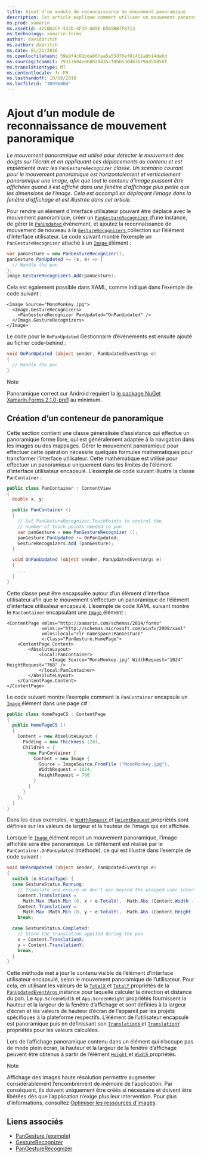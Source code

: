 ```yaml
---
title: Ajout d’un module de reconnaissance de mouvement panoramique
description: Cet article explique comment utiliser un mouvement panoramique à horizontalement et verticalement panoramique une image, afin que tout le contenu d’image puissent être affichées quand il est affiché dans une fenêtre d’affichage plus petite que les dimensions de l’image.
ms.prod: xamarin
ms.assetid: 42CBD2CF-432D-4F19-A05E-D569BB7F8713
ms.technology: xamarin-forms
author: davidbritch
ms.author: dabritch
ms.date: 01/21/2016
ms.openlocfilehash: 59e9f4c61bda86faa5a55d70ef91411adb14da6d
ms.sourcegitcommit: 79313604ed68829435cfdbb530db36794d50858f
ms.translationtype: MT
ms.contentlocale: fr-FR
ms.lasthandoff: 10/18/2018
ms.locfileid: "38996804"
---
```

# <a name="adding-a-pan-gesture-recognizer"></a>Ajout d’un module de reconnaissance de mouvement panoramique

_Le mouvement panoramique est utilisé pour détecter le mouvement des doigts sur l’écran et en appliquant ces déplacements au contenu et est implémenté avec les `PanGestureRecognizer` classe. Un scénario courant pour le mouvement panoramique est horizontalement et verticalement panoramique une image, afin que tout le contenu d’image puissent être affichées quand il est affiché dans une fenêtre d’affichage plus petite que les dimensions de l’image. Cela est accompli en déplaçant l’image dans la fenêtre d’affichage et est illustrée dans cet article._

Pour rendre un élément d’interface utilisateur pouvant être déplacé avec le mouvement panoramique, créer un [ `PanGestureRecognizer` ](xref:Xamarin.Forms.PanGestureRecognizer) d’une instance, de gérer le [ `PanUpdated` ](xref:Xamarin.Forms.PanGestureRecognizer.PanUpdated) événement, et ajoutez la reconnaissance de mouvement de nouveau à la [ `GestureRecognizers` ](xref:Xamarin.Forms.View.GestureRecognizers) collection sur l’élément d’interface utilisateur. Le code suivant montre l’exemple un `PanGestureRecognizer` attaché à un [ `Image` ](xref:Xamarin.Forms.Image) élément :

```csharp
var panGesture = new PanGestureRecognizer();
panGesture.PanUpdated += (s, e) => {
  // Handle the pan
};
image.GestureRecognizers.Add(panGesture);
```

Cela est également possible dans XAML, comme indiqué dans l’exemple de code suivant :

```xaml
<Image Source="MonoMonkey.jpg">
  <Image.GestureRecognizers>
    <PanGestureRecognizer PanUpdated="OnPanUpdated" />
  </Image.GestureRecognizers>
</Image>
```

Le code pour le `OnPanUpdated` Gestionnaire d’événements est ensuite ajouté au fichier code-behind :

```csharp
void OnPanUpdated (object sender, PanUpdatedEventArgs e)
{
  // Handle the pan
}
```

> [!NOTE]
> Panoramique correct sur Android requiert la [le package NuGet Xamarin.Forms 2.1.0-pre1](https://www.nuget.org/packages/Xamarin.Forms/2.1.0.6501-pre1) au minimum.

## <a name="creating-a-pan-container"></a>Création d’un conteneur de panoramique

Cette section contient une classe généralisée d’assistance qui effectue un panoramique forme libre, qui est généralement adaptée à la navigation dans les images ou des mappages. Gérer le mouvement panoramique pour effectuer cette opération nécessite quelques formules mathématiques pour transformer l’interface utilisateur. Cette mathématique est utilisé pour effectuer un panoramique uniquement dans les limites de l’élément d’interface utilisateur encapsulé. L’exemple de code suivant illustre la classe `PanContainer` :

```csharp
public class PanContainer : ContentView
{
  double x, y;

  public PanContainer ()
  {
    // Set PanGestureRecognizer.TouchPoints to control the
    // number of touch points needed to pan
    var panGesture = new PanGestureRecognizer ();
    panGesture.PanUpdated += OnPanUpdated;
    GestureRecognizers.Add (panGesture);
  }

  void OnPanUpdated (object sender, PanUpdatedEventArgs e)
  {
    ...
  }
}
```

Cette classe peut être encapsulée autour d’un élément d’interface utilisateur afin que le mouvement s’effectuer un panoramique de l’élément d’interface utilisateur encapsulé. L’exemple de code XAML suivant montre le `PanContainer` encapsulant une [ `Image` ](xref:Xamarin.Forms.Image) élément :

```xaml
<ContentPage xmlns="http://xamarin.com/schemas/2014/forms"
             xmlns:x="http://schemas.microsoft.com/winfx/2009/xaml"
             xmlns:local="clr-namespace:PanGesture"
             x:Class="PanGesture.HomePage">
    <ContentPage.Content>
        <AbsoluteLayout>
            <local:PanContainer>
                <Image Source="MonoMonkey.jpg" WidthRequest="1024" HeightRequest="768" />
            </local:PanContainer>
        </AbsoluteLayout>
    </ContentPage.Content>
</ContentPage>
```

Le code suivant montre l’exemple comment la `PanContainer` encapsule un [ `Image` ](xref:Xamarin.Forms.Image) élément dans une page c# :

```csharp
public class HomePageCS : ContentPage
{
  public HomePageCS ()
  {
    Content = new AbsoluteLayout {
      Padding = new Thickness (20),
      Children = {
        new PanContainer {
          Content = new Image {
            Source = ImageSource.FromFile ("MonoMonkey.jpg"),
            WidthRequest = 1024,
            HeightRequest = 768
          }
        }
      }
    };
  }
}
```

Dans les deux exemples, le [ `WidthRequest` ](xref:Xamarin.Forms.VisualElement.WidthRequest) et [ `HeightRequest` ](xref:Xamarin.Forms.VisualElement.HeightRequest) propriétés sont définies sur les valeurs de largeur et la hauteur de l’image qui est affichée.

Lorsque le [ `Image` ](xref:Xamarin.Forms.Image) élément reçoit un mouvement panoramique, l’image affichée sera être panoramique. Le défilement est réalisé par le `PanContainer.OnPanUpdated` (méthode), ce qui est illustré dans l’exemple de code suivant :

```csharp
void OnPanUpdated (object sender, PanUpdatedEventArgs e)
{
  switch (e.StatusType) {
  case GestureStatus.Running:
    // Translate and ensure we don't pan beyond the wrapped user interface element bounds.
    Content.TranslationX =
      Math.Max (Math.Min (0, x + e.TotalX), -Math.Abs (Content.Width - App.ScreenWidth));
    Content.TranslationY =
      Math.Max (Math.Min (0, y + e.TotalY), -Math.Abs (Content.Height - App.ScreenHeight));
    break;

  case GestureStatus.Completed:
    // Store the translation applied during the pan
    x = Content.TranslationX;
    y = Content.TranslationY;
    break;
  }
}
```

Cette méthode met à jour le contenu visible de l’élément d’interface utilisateur encapsulé, selon le mouvement panoramique de l’utilisateur. Pour cela, en utilisant les valeurs de la [ `TotalX` ](xref:Xamarin.Forms.PanUpdatedEventArgs.TotalX) et [ `TotalY` ](xref:Xamarin.Forms.PanUpdatedEventArgs.TotalY) propriétés de la [ `PanUpdatedEventArgs` ](xref:Xamarin.Forms.PanUpdatedEventArgs) instance pour laquelle calculer la direction et distance du pan. Le `App.ScreenWidth` et `App.ScreenHeight` propriétés fournissent la hauteur et la largeur de la fenêtre d’affichage et sont définies à la largeur d’écran et les valeurs de hauteur d’écran de l’appareil par les projets spécifiques à la plateforme respectifs. L’élément de l’utilisateur encapsulé est panoramique puis en définissant son [ `TranslationX` ](xref:Xamarin.Forms.VisualElement.TranslationX) et [ `TranslationY` ](xref:Xamarin.Forms.VisualElement.TranslationY) propriétés pour les valeurs calculées.

Lors de l’affichage panoramique contenu dans un élément qui n’occupe pas de mode plein écran, la hauteur et la largeur de la fenêtre d’affichage peuvent être obtenus à partir de l’élément [ `Height` ](xref:Xamarin.Forms.VisualElement.Height) et [ `Width` ](xref:Xamarin.Forms.VisualElement.Width) propriétés.

> [!NOTE]
> Affichage des images haute résolution permettre augmenter considérablement l’encombrement de mémoire de l’application. Par conséquent, ils doivent uniquement être créés si nécessaire et doivent être libérées dès que l’application n’exige plus leur intervention. Pour plus d’informations, consultez [Optimiser les ressources d’images](~/xamarin-forms/deploy-test/performance.md#optimizeimages).

## <a name="related-links"></a>Liens associés

- [PanGesture (exemple)](https://developer.xamarin.com/samples/xamarin-forms/WorkingWithGestures/PanGesture/)
- [GestureRecognizer](xref:Xamarin.Forms.GestureRecognizer)
- [PanGestureRecognizer](xref:Xamarin.Forms.PanGestureRecognizer)
